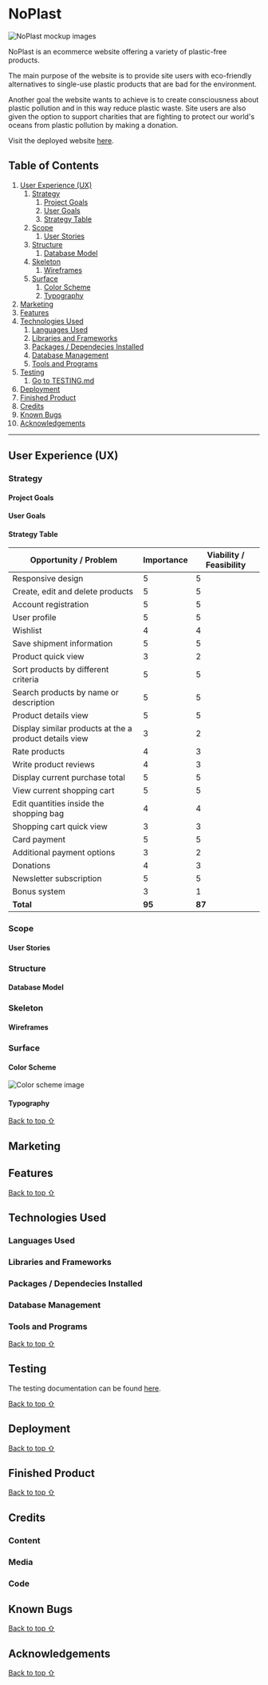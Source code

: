 # NoPlast


![NoPlast mockup images]()


NoPlast is an ecommerce website offering a variety of plastic-free products. 

The main purpose of the website is to provide site users with eco-friendly alternatives to single-use plastic products that are bad for the environment. 

Another goal the website wants to achieve is to create consciousness about plastic pollution and in this way reduce plastic waste. Site users are also given the option to support charities that are fighting to protect our world's oceans from plastic pollution by making a donation. 

Visit the deployed website [here]().


## Table of Contents

1. [User Experience (UX)](#user-experience-ux)
    1. [Strategy](#strategy)
        1. [Project Goals](#project-goals)
        2. [User Goals](#user-goals)
        3. [Strategy Table](#strategy-table)
    2. [Scope](#scope)
        1. [User Stories](#user-stories)
    3. [Structure](#structure)
        1. [Database Model](#database-model)
    4. [Skeleton](#skeleton)
        1. [Wireframes](#wireframes)
    5. [Surface](#surface)
        1. [Color Scheme](#color-scheme)
        2. [Typography](#typography)
2. [Marketing](#marketing)
2. [Features](#features)
3. [Technologies Used](#technologies-used)
    1. [Languages Used](#languages-used)
    2. [Libraries and Frameworks](#languages-and-frameworks)
    3. [Packages / Dependecies Installed](#packages--dependecies-installed)
    4. [Database Management](#database-management)
    5. [Tools and Programs](#tools-and-programs)
4. [Testing](#testing)
    1. [Go to TESTING.md]()
5. [Deployment](#deployment)
6. [Finished Product](#finished-product)
7. [Credits](#credits)
8. [Known Bugs](#known-bugs)
9. [Acknowledgements](#acknowledgements)


***


## User Experience (UX)


### Strategy


#### Project Goals


#### User Goals


#### Strategy Table

Opportunity / Problem | Importance | Viability / Feasibility
--- | --- | ---
Responsive design | 5 | 5
Create, edit and delete products | 5 | 5
Account registration | 5 | 5
User profile | 5 | 5
Wishlist | 4 | 4
Save shipment information | 5 | 5
Product quick view | 3 | 2
Sort products by different criteria | 5 | 5
Search products by name or description | 5 | 5
Product details view | 5 | 5
Display similar products at the a product details view | 3 | 2
Rate products | 4 | 3
Write product reviews | 4 | 3
Display current purchase total | 5 | 5
View current shopping cart | 5 | 5
Edit quantities inside the shopping bag | 4 | 4
Shopping cart quick view | 3 | 3
Card payment | 5 | 5
Additional payment options | 3 | 2
Donations | 4 | 3
Newsletter subscription | 5 | 5
Bonus system | 3 | 1
**Total** | **95** | **87**


### Scope


#### User Stories


### Structure


#### Database Model


### Skeleton


#### Wireframes


### Surface


#### Color Scheme

![Color scheme image]()


#### Typography


[Back to top ⇧](#noplast)


## Marketing


## Features


[Back to top ⇧](#noplast)


## Technologies Used


### Languages Used


### Libraries and Frameworks


### Packages / Dependecies Installed


### Database Management


### Tools and Programs


[Back to top ⇧](#noplast)


## Testing

The testing documentation can be found [here]().


[Back to top ⇧](#noplast)

## Deployment


[Back to top ⇧](#noplast)


## Finished Product


[Back to top ⇧](#noplast)


## Credits


### Content


### Media


### Code


## Known Bugs


[Back to top ⇧](#noplast)

## Acknowledgements


[Back to top ⇧](#noplast)